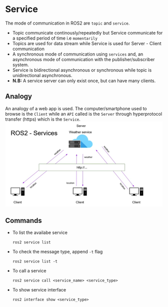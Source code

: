 # Service

The mode of communication in ROS2 are `topic` and `service`. 
- Topic communicate continously/repeatedly but Service communicate for a specified period of time i.e `momentarily`
- Topics are used for data stream while Service is used for Server - Client communication
- A synchronous mode of communication using `services` and, an asynchronous mode of communication with the publisher/subscriber system. 
- Service is bidirectional asynchronous or synchronous while topic is unidirectional asynchronous.
- **N.B:** A service server can only exist once, but can have many clients.

## Analogy

An analogy of a web app is used. The computer/smartphone used to browse is the `Client` while an `API` called is the `Server` through hyperprotocol transfer (https) which is the `Service`.
![Service](service.png)

## Commands
- To list the availabe service
  ```
  ros2 service list
  ```
- To check the message type, append `-t` flag
  ```
  ros2 service list -t
  ```
- To call a service
  ```
  ros2 service call <service_name> <service_type>
  ```
- To show service interface
  ```
  ros2 interface show <service_type>
  ```